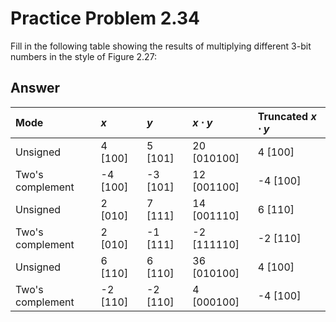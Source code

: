 # Practice Problem 2.34

Fill in the following table showing the results of multiplying different 3-bit numbers in the style of Figure 2.27:

## Answer

| Mode             | $x$      | $y$      | $x \cdot y$ | Truncated $x \cdot y$ |
| :--              | :--      | :--      | :--         | :--                   |
| Unsigned         |  4 [100] |  5 [101] | 20 [010100] |  4 [100]              |
| Two's complement | -4 [100] | -3 [101] | 12 [001100] | -4 [100]              |
| Unsigned         |  2 [010] |  7 [111] | 14 [001110] |  6 [110]              |
| Two's complement |  2 [010] | -1 [111] | -2 [111110] | -2 [110]              |
| Unsigned         |  6 [110] |  6 [110] | 36 [010100] |  4 [100]              |
| Two's complement | -2 [110] | -2 [110] |  4 [000100] | -4 [100]              |
